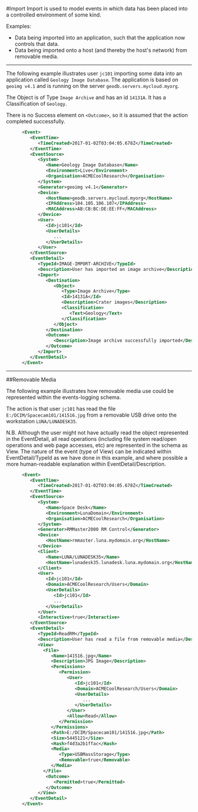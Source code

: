 #Import
Import is used to model events in which data has been placed into a controlled environment of some kind.

Examples:
* Data being imported into an application, such that the application now controls that data.
* Data being imported onto a host (and thereby the host's network) from removable media.

---

The following example illustrates user ```jc101``` importing some data into an application 
called ```Geology Image Database```.  The application is based on ```geoimg v4.1``` and is running on the server ```geodb.servers.mycloud.myorg```.

The Object is of Type ```Image Archive``` and has an id ```14131A```.  It has a Classification of ```Geology```.

There is no Success element on ```<Outcome>```, so it is assumed that the action completed successfully.

```xml
      <Event>
         <EventTime>
            <TimeCreated>2017-01-02T03:04:05.678Z</TimeCreated>
         </EventTime>
         <EventSource>
            <System>
               <Name>Geology Image Database</Name>
               <Environment>Live</Environment>
               <Organisation>ACMECoolResearch</Organisation>
            </System>
            <Generator>geoimg v4.1</Generator>
            <Device>
               <HostName>geodb.servers.mycloud.myorg</HostName>
               <IPAddress>104.105.106.107</IPAddress>
               <MACAddress>AB:CB:BC:DE:EE:FF</MACAddress>
            </Device>
            <User>
               <Id>jc101</Id>
               <UserDetails>
                  ...
               </UserDetails>
            </User>
         </EventSource>
         <EventDetail>
            <TypeId>IMAGE-IMPORT-ARCHIVE</TypeId>
            <Description>User has imported an image archive</Description>
            <Import>
               <Destination>
                  <Object>
                     <Type>Image Archive</Type>
                     <Id>14131A</Id>
                     <Description>Crater images</Description>
                     <Classification>
                        <Text>Geology</Text>
                     </Classification>
                  </Object>
               </Destination>
               <Outcome>
                  <Description>Image archive successfully imported</Description>
               </Outcome>
            </Import>
         </EventDetail>
      </Event>
```
---
##Removable Media

The following example illustrates how removable media use could be represented within the events-logging schema.

The action is that user ```jc101``` has read the file ```E:/DCIM/Spacecam101/141516.jpg``` from a removable 
USB drive onto the workstation ```LUNA/LUNADESK35```.

N.B. Although the user might not have actually read the object represented in the EventDetail, all read operations
(including file system read/open operations and web page accesses, etc)
 are represented in the schema as View.  The nature of the event (type of View) can be indicated within EventDetail/TypeId 
 as we have done in this example, and where possible a more human-readable explanation within EventDetail/Description.

```xml
      <Event>
         <EventTime>
            <TimeCreated>2017-01-02T03:04:05.678Z</TimeCreated>
         </EventTime>
         <EventSource>
            <System>
               <Name>Space Desk</Name>
               <Environment>LunaDomain</Environment>
               <Organisation>ACMECoolResearch</Organisation>
            </System>
            <Generator>RMMaster2000 RM Control</Generator>
            <Device>
               <HostName>rmmaster.luna.mydomain.org</HostName>
            </Device>
            <Client>
               <Name>LUNA/LUNADESK35</Name>
               <HostName>lunadesk35.lunadesk.luna.mydomain.org</HostName>
            </Client>
            <User>
               <Id>jc101</Id>
               <Domain>ACMECoolResearch/Users</Domain>
               <UserDetails>
                  <Id>jc101</Id>
                  ...
               </UserDetails>
            </User>
            <Interactive>true</Interactive>
         </EventSource>
         <EventDetail>
            <TypeId>ReadRM</TypeId>
            <Description>User has read a file from removable media</Description>
            <View>
              <File>
                 <Name>141516.jpg</Name>
                 <Description>JPG Image</Description>
                 <Permissions>
                    <Permission>
                       <User>
                          <Id>jc101</Id>
                          <Domain>ACMECoolResearch/Users</Domain>
                          <UserDetails>
                             ...
                          </UserDetails>
                       </User>
                       <Allow>Read</Allow>
                    </Permission>
                 </Permissions>
                 <Path>E:/DCIM/Spacecam101/141516.jpg</Path>
                 <Size>5445121</Size>
                 <Hash>f4d3a2b1ffac</Hash>
                 <Media>
                    <Type>USBMassStorage</Type>
                    <Removable>true</Removable>
                 </Media>
              </File>
               <Outcome>
                  <Permitted>true</Permitted>
               </Outcome>
            </View>
         </EventDetail>
      </Event>
```
